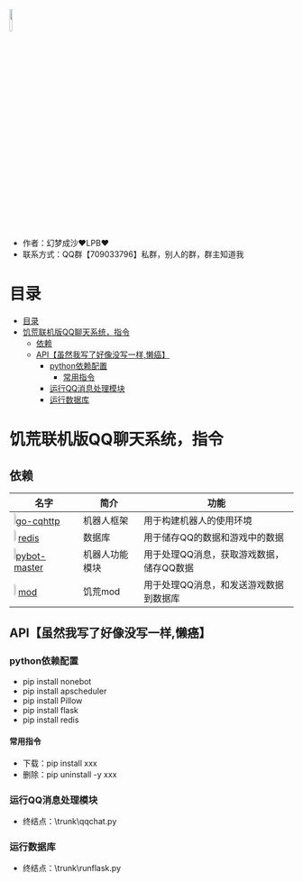 <img src="https://thumbnail0.baidupcs.com/thumbnail/d36fdf690ud86eadcabb236208226e3d?fid=456216903-250528-1063158117697997&time=1664344800&rt=sh&sign=FDTAER-DCb740ccc5511e5e8fedcff06b081203-Sx7DIjfKSWArvj16o%2Fo0nY6BdwE%3D&expires=8h&chkv=0&chkbd=0&chkpc=&dp-logid=511151407382869865&dp-callid=0&file_type=0&size=c710_u400&quality=100&vuk=-&ft=video" width="10%"> 

  - 作者：幻梦成沙♥LPB♥
  - 联系方式：QQ群【709033796】私群，别人的群，群主知道我

# 目录
- [目录](#目录)
- [饥荒联机版QQ聊天系统，指令](#饥荒联机版qq聊天系统指令)
  - [依赖](#依赖)
  - [API【虽然我写了好像没写一样,懒癌】](#api虽然我写了好像没写一样懒癌)
    - [python依赖配置](#python依赖配置)
      - [常用指令](#常用指令)
    - [运行QQ消息处理模块](#运行qq消息处理模块)
    - [运行数据库](#运行数据库)

# 饥荒联机版QQ聊天系统，指令

## 依赖
| 名字                                                                                                                                                                                                                                                                                           | 简介           | 功能                                     |
| ---------------------------------------------------------------------------------------------------------------------------------------------------------------------------------------------------------------------------------------------------------------------------------------------- | -------------- | ---------------------------------------- |
| <img src="https://user-images.githubusercontent.com/25968335/120111974-8abef880-c139-11eb-99cd-fa928348b198.png" width="3%">[go-cqhttp](https://docs.go-cqhttp.org/)                                                                                                                           | 机器人框架     | 用于构建机器人的使用环境                 |
| <img src="https://gimg2.baidu.com/image_search/src=http%3A%2F%2Fredis.h3399.cn%2F_images%2Fredis-logo-single.png&refer=http%3A%2F%2Fredis.h3399.cn&app=2002&size=f9999,10000&q=a80&n=0&g=0n&fmt=auto?sec=1666939031&t=35d73a63cc494e9301bc9ce3fac0102c" width="3%"> [redis](https://redis.io/) | 数据库         | 用于储存QQ的数据和游戏中的数据           |
| <img src="https://thumbnail0.baidupcs.com/thumbnail/d36fdf690ud86eadcabb236208226e3d?fid=456216903-250528-1063158117697997&time=1664344800&rt=sh&sign=FDTAER-DCb740ccc5511e5e8fedcff06b081203-Sx7DIjfKSWArvj16o%2Fo0nY6BdwE%3D&expires=8h&chkv=0&chkbd=0&chkpc=&dp-logid=511151407382869865&dp-callid=0&file_type=0&size=c710_u400&quality=100&vuk=-&ft=video" width="3%">[pybot-master](https://github.com/498621082/pybot-master)                                                                                                                                                                                                               | 机器人功能模块 | 用于处理QQ消息，获取游戏数据，储存QQ数据 |
| <img src="https://thumbnail0.baidupcs.com/thumbnail/d36fdf690ud86eadcabb236208226e3d?fid=456216903-250528-1063158117697997&time=1664344800&rt=sh&sign=FDTAER-DCb740ccc5511e5e8fedcff06b081203-Sx7DIjfKSWArvj16o%2Fo0nY6BdwE%3D&expires=8h&chkv=0&chkbd=0&chkpc=&dp-logid=511151407382869865&dp-callid=0&file_type=0&size=c710_u400&quality=100&vuk=-&ft=video" width="3%"> [mod](https://steamcommunity.com/sharedfiles/filedetails/?id=2517567893)                                                                                                                                                                                               | 饥荒mod        | 用于处理QQ消息，和发送游戏数据到数据库   |

## API【虽然我写了好像没写一样,懒癌】

### python依赖配置
- pip install nonebot
- pip install apscheduler
- pip install Pillow
- pip install flask
- pip install redis
#### 常用指令
- 下载：pip install xxx
- 删除：pip uninstall -y xxx
### 运行QQ消息处理模块
- 终结点：\trunk\qqchat.py
### 运行数据库
- 终结点：\trunk\runflask.py